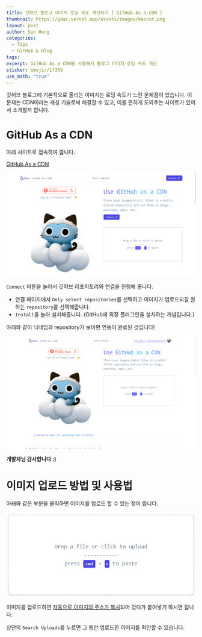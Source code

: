 ```yaml
---
title: 깃허브 블로그 이미지 로딩 속도 개선하기 [ GitHub As a CDN ]
thumbnail: https://gaac.vercel.app/assets/images/mascot.png
layout: post
author: Sun Hong
categories:
  - Tips
  - GitHub & Blog
tags: 
excerpt: GitHub As a CDN을 사용해서 블로그 이미지 로딩 속도 개선
sticker: emoji//1f359
use_math: "true"
---
```

깃허브 블로그에 기본적으로 올리는 이미지는 로딩 속도가 느린 문제점이 있습니다. 이 문제는 CDN이라는 캐싱 기술로써 해결할 수 있고, 이를 편하게 도와주는 사이트가 있어서 소개할까 합니다.

# GitHub As a CDN
아래 사이트로 접속하여 줍니다.

[GitHub As a CDN](https://gaac.vercel.app/)

![이미지](https://raw.githubusercontent.com/radic2682/blog_images_repo/main/uploads/%EA%B9%83%ED%97%88%EB%B8%8C%20%EB%B8%94%EB%A1%9C%EA%B7%B8%20%EC%9D%B4%EB%AF%B8%EC%A7%80%20%EB%A1%9C%EB%94%A9%20%EC%86%8D%EB%8F%84%20%EA%B0%9C%EC%84%A0%ED%95%98%EA%B8%B0%20[%20GitHub%20As%20a%20CDN%20]/%EC%8A%A4%ED%81%AC%EB%A6%B0%EC%83%B7%202024-01-01%20232154.png)

`Connect` 버튼을 눌러서 깃허브 리포지토리와 연결을 진행해 줍니다.

- 연결 페이지에서 `Only select repositories`를 선택하고 이미지가 업로드되길 원하는 `repository`를 선택해줍니다.
- `Install`을 눌러 설치해줍니다. (GitHub에 외장 플러그인을 설치하는 개념입니다.)

아래와 같이 닉네임과 repository가 보이면 연동이 완료된 것입니다!

![이미지](https://raw.githubusercontent.com/radic2682/blog_images_repo/main/uploads/%EA%B9%83%ED%97%88%EB%B8%8C%20%EB%B8%94%EB%A1%9C%EA%B7%B8%20%EC%9D%B4%EB%AF%B8%EC%A7%80%20%EB%A1%9C%EB%94%A9%20%EC%86%8D%EB%8F%84%20%EA%B0%9C%EC%84%A0%ED%95%98%EA%B8%B0%20[%20GitHub%20As%20a%20CDN%20]/%EC%8A%A4%ED%81%AC%EB%A6%B0%EC%83%B7%202024-01-01%20232805.png)

**개발자님 감사합니다 :)**

# 이미지 업로드 방법 및 사용법
아래와 같은 부분을 클릭하면 이미지를 업로드 할 수 있는 창이 뜹니다.

![이미지](https://raw.githubusercontent.com/radic2682/blog_images_repo/main/uploads/%EA%B9%83%ED%97%88%EB%B8%8C%20%EB%B8%94%EB%A1%9C%EA%B7%B8%20%EC%9D%B4%EB%AF%B8%EC%A7%80%20%EB%A1%9C%EB%94%A9%20%EC%86%8D%EB%8F%84%20%EA%B0%9C%EC%84%A0%ED%95%98%EA%B8%B0%20[%20GitHub%20As%20a%20CDN%20]/%EC%8A%A4%ED%81%AC%EB%A6%B0%EC%83%B7%202024-01-01%20232913.png)

이미지를 업로드하면 <u>자동으로 이미지의 주소가 복사</u>되어 갔다가 붙여넣기 하시면 됩니다.

상단의 `Search Uploads`를 누르면 그 동안 업로드한 이미지를 확인할 수 있습니다.

